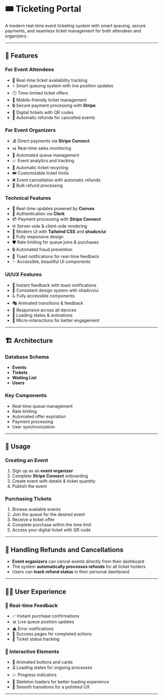 # 🎟️ Ticketing Portal


A modern real-time event ticketing system with smart queuing, secure payments, and seamless ticket management for both attendees and organizers.


---


## 🚀 Features


### For Event Attendees
- 🎫 Real-time ticket availability tracking
- ⚡ Smart queuing system with live position updates
- 🕒 Time-limited ticket offers
- 📱 Mobile-friendly ticket management
- 🔒 Secure payment processing with **Stripe**
- 📲 Digital tickets with QR codes
- 💸 Automatic refunds for cancelled events


### For Event Organizers
- 💰 Direct payments via **Stripe Connect**
- 📊 Real-time sales monitoring
- 🎯 Automated queue management
- 📈 Event analytics and tracking
- 🔄 Automatic ticket recycling
- 🎟️ Customizable ticket limits
- ❌ Event cancellation with automatic refunds
- 🔄 Bulk refund processing


### Technical Features
- 🚀 Real-time updates powered by **Convex**
- 👤 Authentication via **Clerk**
- 💳 Payment processing with **Stripe Connect**
- 🌐 Server-side & client-side rendering
- 🎨 Modern UI with **Tailwind CSS** and **shadcn/ui**
- 📱 Fully responsive design
- 🛡️ Rate limiting for queue joins & purchases
- 🔒 Automated fraud prevention
- 🔔 Toast notifications for real-time feedback
- ✨ Accessible, beautiful UI components


### UI/UX Features
- 🎯 Instant feedback with toast notifications
- 🎨 Consistent design system with shadcn/ui
- ♿ Fully accessible components
- 🎭 Animated transitions & feedback
- 📱 Responsive across all devices
- 🔄 Loading states & animations
- 💫 Micro-interactions for better engagement


---


## 🏗️ Architecture


### Database Schema
- **Events**
- **Tickets**
- **Waiting List**
- **Users**


### Key Components
- Real-time queue management
- Rate limiting
- Automated offer expiration
- Payment processing
- User synchronization


---


## 📖 Usage


### Creating an Event
1. Sign up as an **event organizer**
2. Complete **Stripe Connect** onboarding
3. Create event with details & ticket quantity
4. Publish the event


### Purchasing Tickets
1. Browse available events
2. Join the queue for the desired event
3. Receive a ticket offer
4. Complete purchase within the time limit
5. Access your digital ticket with QR code


---

## 💸 Handling Refunds and Cancellations
- **Event organizers** can cancel events directly from their dashboard
- The system **automatically processes refunds** for all ticket holders
- Users can **track refund status** in their personal dashboard


---


## 🧑‍💻 User Experience


### 🔔 Real-time Feedback
- ✅ Instant purchase confirmations
- 📊 Live queue position updates
- ⚠️ Error notifications
- 🎉 Success pages for completed actions
- 🎫 Ticket status tracking


### 🎨 Interactive Elements
- 🔘 Animated buttons and cards
- ⏳ Loading states for ongoing processes
- 📈 Progress indicators
- 📐 Skeleton loaders for better loading experience
- 🌊 Smooth transitions for a polished UX


---
